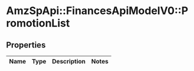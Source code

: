 # AmzSpApi::FinancesApiModelV0::PromotionList

## Properties
Name | Type | Description | Notes
------------ | ------------- | ------------- | -------------

